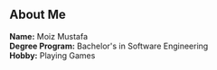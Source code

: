 ## About Me
**Name:** Moiz Mustafa\
**Degree Program:** Bachelor's in Software Engineering\
**Hobby:** Playing Games
